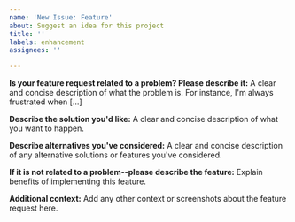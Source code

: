 ```yaml
---
name: 'New Issue: Feature'
about: Suggest an idea for this project
title: ''
labels: enhancement
assignees: ''

---
```


**Is your feature request related to a problem? Please describe it:**
A clear and concise description of what the problem is. For instance, I'm always frustrated when [...]

**Describe the solution you'd like:**
A clear and concise description of what you want to happen.

**Describe alternatives you've considered:**
A clear and concise description of any alternative solutions or features you've considered.

**If it is not related to a problem--please describe the feature:**
Explain benefits of implementing this feature.

**Additional context:**
Add any other context or screenshots about the feature request here.
